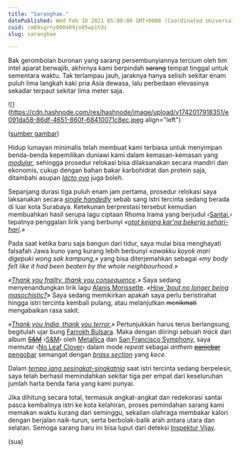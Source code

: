 ```yaml
---
title: "Saranghae."
datePublished: Wed Feb 10 2021 05:00:00 GMT+0000 (Coordinated Universal Time)
cuid: cm89sgrny000409jo05wp1tdi
slug: saranghae

---
```


Bak gerombolan buronan yang sarang persembunyiannya tercium oleh tim intel aparat berwajib, akhirnya kami berpindah <s>sarang</s> tempat tinggal untuk sementara waktu. Tak terlampau jauh, jaraknya hanya selisih sekitar enam puluh lima langkah kaki pria Asia dewasa, lalu perbedaan elevasinya sekadar terpaut sekitar lima meter saja.

![](https://cdn.hashnode.com/res/hashnode/image/upload/v1742017918351/e091da58-86df-4651-860f-68410071c8ec.jpeg align="left")

([sumber gambar](https://www.oldbookillustrations.com/illustrations/pouring-oil/))

Hidup lumayan minimalis telah membuat kami terbiasa untuk menyimpan benda-benda kepemilikan duniawi kami dalam kemasan-kemasan yang [*modular*](https://en.wiktionary.org/wiki/modular#Adjective), sehingga prosedur relokasi bisa dilaksanakan secara mandiri dan ekonomis, cukup dengan bahan bakar karbohidrat dan protein saja, ditambahi asupan [*lacto ovo*](https://en.wikipedia.org/wiki/Ovo-lacto_vegetarianism) juga boleh.

Sepanjang durasi tiga puluh enam jam pertama, prosedur relokasi saya laksanakan secara [*single handedly*](https://en.wiktionary.org/wiki/single-handedly#Adverb) sebab sang istri tercinta sedang berada di luar kota Surabaya. Ketekunan berprestasi tersebut kemudian membuahkan hasil serupa lagu ciptaan Rhoma Irama yang berjudul ‹[Santai](https://youtube.com/watch?v=Tbu5gXKunco),› tepatnya penggalan lirik yang berbunyi *«*[*otot kejang kar'na bekerja sehari-hari*](https://musixmatch.com/lyrics/Rhoma-Irama/Santai)*.»*

Pada saat ketika baru saja bangun dari tidur, saya mulai bisa menghayati falsafah Jawa kuno yang kurang lebih berbunyi *«awakku koyok mari digepuki wong sak kampung,»* yang bisa diterjemahkan sebagai *«my body felt like it had been beaten by the whole neighbourhood.»*

*«*[*Thank you frailty, thank you consequence*](https://youtube.com/watch?v=OOgpT5rEKIU)*.»* Saya sedang menyenandungkan lirik lagu [Alanis Morissette](https://en.wikipedia.org/wiki/Alanis_Morissette). *«*[*How 'bout no longer being masochistic?*](https://genius.com/Alanis-morissette-thank-u-lyrics)*»* Saya sedang memikirkan apakah saya perlu beristirahat hingga istri tercinta kembali pulang, atau melanjutkan <s>menikmati</s> mengabaikan rasa sakit.

*«*[*Thank you India, thank you terror.*](https://en.wikipedia.org/wiki/Thank_U#/media/File:Alanis_Morissette_-_Thank_U.png)*»* Pertunjukkan harus terus berlangsung, begitulah ujar bung [Farrokh Bulsara](https://en.wikipedia.org/wiki/Freddie_Mercury). Maka dengan diiringi sebuah *track* dari album [<s>S&amp;M</s>](https://en.wikipedia.org/wiki/Sadomasochism) ‹[S&M](https://en.wikipedia.org/wiki/S%26M_\(album\))› oleh [Metallica](https://en.wikipedia.org/wiki/Metallica) dan [San Francisco Symphony](https://en.wikipedia.org/wiki/San_Francisco_Symphony), saya memutar ‹[No Leaf Clover](https://youtube.com/watch?v=Fd9ohpDDCRU)› dalam mode *repeat* sebagai *anthem* [<s>panjebar</s>](https://id.wikipedia.org/wiki/Panjebar_Semangat) [pengobar](https://kbbi.kemdikbud.go.id/entri/pengobar) semangat dengan [*brass section*](https://en.wikipedia.org/wiki/Brass_section) yang *kece*.

Dalam [*tempo jang sesingkat-singkatnja*](https://id.wikipedia.org/wiki/Proklamasi_Kemerdekaan_Indonesia#Naskah_baru_setelah_mengalami_perubahan) saat istri tercinta sedang berpelesir, saya telah berhasil memindahkan sekitar tiga per empat dari keseluruhan jumlah harta benda fana yang kami punyai.

Jika dihitung secara total, termasuk angkat-angkat dan redekorasi santai pasca kembalinya istri ke kota kelahiran, proses pemindahan sarang kami memakan waktu kurang dari seminggu, sekalian olahraga membakar kalori dengan berjalan naik-turun, serta berbolak-balik arah antara utara dan selatan. Semoga sarang baru ini bisa luput dari deteksi [Inspektur Vijay](https://en.wikipedia.org/wiki/Kavacham_\(2018_film\)).

(sua)